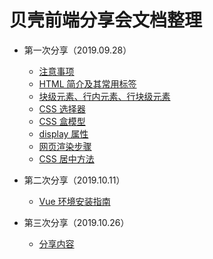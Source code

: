 # 贝壳前端分享会文档整理


* 第一次分享（2019.09.28）
  * [注意事项](./1st/注意事项.md)
  * [HTML 简介及其常用标签](./1st/HTML简介及常用标签/HTML简介及常用标签.pdf)
  * [块级元素、行内元素、行块级元素](./1st/块级元素、行内元素和行内块级元素/块级元素、行内元素和行内块级元素.md)
  * [CSS 选择器](./1st/CSS选择器/css选择器-刘旭.pptx)
  * [CSS 盒模型](./1st/CSS盒模型/css盒模型.md)
  * [display 属性](./1st/display属性/display属性.md)
  * [网页渲染步骤](./1st/网页渲染步骤/网页渲染步骤.md)
  * [CSS 居中方法](./1st/CSS居中)
  
* 第二次分享（2019.10.11）
  * [Vue 环境安装指南](./2nd/Vue环境安装指南.md)

* 第三次分享（2019.10.26）
  * [分享内容](./3rd/分享内容.md)

